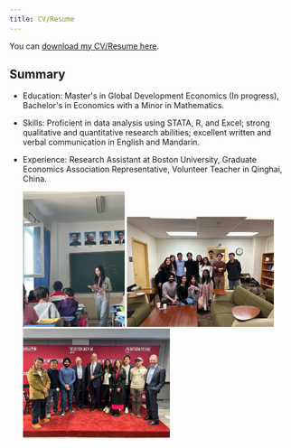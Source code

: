 ```yaml
---
title: CV/Resume
---
```


You can <a href="assets/pdf/rosa_cv_general.pdf" download>download my CV/Resume here</a>.

Summary
--
- Education: Master's in Global Development Economics (In progress), Bachelor's in Economics with a Minor in Mathematics.
- Skills: Proficient in data analysis using STATA, R, and Excel; strong qualitative and quantitative research abilities; excellent written and verbal communication in English and Mandarin.
- Experience: Research Assistant at Boston University, Graduate Economics Association Representative, Volunteer Teacher in Qinghai, China.

  <div class="photo-container">
    <img src="assets/img/teaching1.jpg" alt="Photo 1" width="180">
    <img src="assets/img/longe.jpg" alt="Photo 2" width="260">
    <img src="assets/img/daron.jpg" alt="Photo 3" width="260">
  </div>


